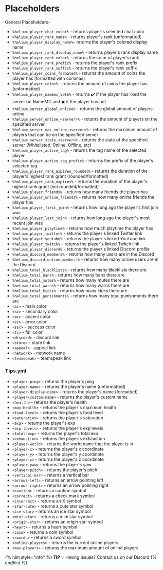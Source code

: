 # Placeholders

General Placeholders-

* `%helium_player_chat_color%` - returns player's selected chat color
* `%helium_player_rank_name%` - returns player's rank (unformatted)
* `%helium_player_display_name%`- returns the player's colored display name
* `%helium_player_rank_display_name%` - returns player's rank display name
* `%helium_player_rank_color%` - returns the color of player's rank
* `%helium_player_rank_prefix%` - returns the player's rank prefix
* `%helium_player_rank_suffix%` - returns the player's rank suffix
* `%helium_player_coins_formated%` - returns the amount of coins the player has (formatted with commas)
* `%helium_player_coins%` - returns the amount of coins the player has (unformatted)
* `%helium_player_namemc_vote%` - returns ✔️ if the player has liked the server on NameMC and ✖️ if the player has not
* `%helium_server_global_online%` - returns the global amount of players online
* `%helium_server_online_<server>%` - returns the amount of players on the specified server
* `%helium_server_max_online_<server>%` - returns the maximum amount of players that can be on the specified server
* `%helium_server_state_<server>%` - returns the state of the specified server (Whitelisted, Online, Offline, etc)
* `%helium_player_active_tag%` - returns the tag name of the selected player
* `%helium_player_active_tag_prefix%` - returns the prefix of the player's selected tag
* `%helium_player_rank_expires_rounded%` - returns the duration of the player's highest rank grant (rounded/formatted)
* `%helium_player_rank_expires%` - returns the duration of the player's highest rank grant (not rounded/formatted)
* `%helium_player_friends%` - returns how many friends the player has
* `%helium_player_online_friends%` - returns how many online friends the player has
* `%helium_player_first_join%` - returns how long ago the player's first join was
* `%helium_player_last_join%` - returns how long ago the player's most recent join was
* `%helium_player_playtime%` - returns how much playtime the player has
* `%helium_player_twitter%` - returns the player's linked Twitter link
* `%helium_player_youtube%` - returns the player's linked YouTube link
* `%helium_player_twitch%` - returns the player's linked Twitch link
* `%helium_player_discord%` - returns the player's linked Discord profile
* `%helium_discord_members%` - returns how many users are in the Discord
* `%helium_discord_online_members%` - returns how many online users are in the Discord
* `%helium_total_blacklists%` - returns how many blacklists there are&#x20;
* `%helium_total_bans%` - returns how many bans there are
* `%helium_total_mutes%` - returns how many mutes there are
* `%helium_total_warns%` - returns how many warns there are&#x20;
* `%helium_total_kicks%` - returns how many kicks there are
* `%helium_total_punishments%` - returns how many total punishments there are&#x20;
* `<mc>` - main color
* `<sc>` - secondary color
* `<ac>` - accent color
* `<ec>` - error color
* `<ssc>` - success color
* `<fc>` - fail color
* `<discord>` - discord link
* `<store>` - store link
* `<appeal>` - appeal link
* `<network>` - network name
* `<teamspeak>` - teamspeak link

### Tips.yml

* `<player-ping>` - returns the player's ping
* `<player-name>` - returns the player's name (unformatted)
* `<player-display-name>` - returns the player's name (formatted)
* `<player-custom-name>` - returns the player's custom name
* `<health>` - returns the player's health
* `<max-health>` - returns the player's maximum health
* `<food-level>` - returns the player's food level
* `<saturation>` - returns the player's saturation
* `<exp>` - returns the player's exp
* `<exp-levels>` - returns the player's exp levels
* `<total-exp>` - returns the player's total exp
* `<exhaustion>` - returns the player's exhaustion
* `<player-world>` - returns the world name that the player is in
* `<player-x>` - returns the player's x coordinate
* `<player-y>` - returns the player's y coordinate
* `<player-z>` - returns the player's z coordinate
* `<player-yaw>` - returns the player's yaw
* `<player-pitch>` - returns the player's pitch
* `<vertical-bar>` - returns a vertical bar
* `<arrows-left>` - returns an arrow pointing left
* `<arrows-right>` - returns an arrow pointing right
* `<caution>` - returns a caution symbol
* `<correct>` - returns a check mark symbol
* `<incorrect>` - returns an X symbol
* `<star-cute>` - returns a cute star symbol
* `<ice-star>` - returns an ice star symbol
* `<mini-star>` - returns a mini star symbol
* `<origin-star>` - returns an origin star symbol
* `<heart>` - returns a heart symbol
* `<coin>` - returns a coin symbol
* `<swords>` - returns a sword symbol
* `<online-players>` - returns the current online players
* `<max-players>` - returns the maximum amount of online players

{% hint style="info" %}
**TIP** :bulb: Having issues? Contact us on our Discord
{% endhint %}
